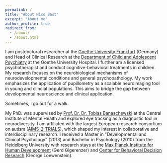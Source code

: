 ```yaml
---
permalink: /
title: "About Nico Bast"
excerpt: "About me"
author_profile: true
redirect_from:
  - /about/
  - /about.html
---
```


I am postdoctoral researcher at the [Goethe University Frankfurt](https://www.goethe-university-frankfurt.de/en) (Germany) and Head of Clinical Research at the [Department of Child and Adolescent Psychiatry](https://www.kgu.de/einrichtungen/kliniken/zentrum-fuer-psychische-gesundheit/psychiatrie-psychosomatik-und-psychotherapie-des-kindes-und-jugendalters) at the Goethe University Hospital. I further am a licensed psychotherapist and conduct cognitive-behavioral treatments in children. My research focuses on the neurobiological mechanisms of neurodevelopmental conditions and general psychopathology. My work emphasizes the application of pupillometry as a scalable neuroimaging tool in young and clincial populations. This aims to bridge the gap between developmental neuroscience and clinical application.

Sometimes, I go out for a walk.

My PhD. was supervised by [Prof. Dr. Dr. Tobias Banaschewski](https://www.zi-mannheim.de/en/research/people/person/48.html) at the Central Institute of Mental Health and explored eye tracking as a diagnostic tool in neurodiversity. I am affiliated with the largest European research consortium on autism ([AIMS-2-TRIALS](https://www.aims-2-trials.eu/)), which shaped my interest in collaborative and interdisciplinary research. I received a Master in "Developmental and Clinical Psychology" (2013) and Bachelor in Psychology (2010) from the Heidelberg University with research stays at the [Max Planck Institute for Human Develeopment](https://www.mpib-berlin.mpg.de/en) (Gerd Gigerenzer) and [Center for Behavioral Decision Research](https://www.cmu.edu/cbdr/people/index.html) (George Loewenstein).

